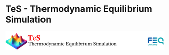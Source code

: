 # TeS - Thermodynamic Equilibrium Simulation

![Logo do TeS](imgs/logo_TeS.jpg "Logo do TeS com descrição")
